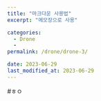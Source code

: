 ```yaml
---
title: "마크다운 사용법"
excerpt: "메모장으로 사용"

categories:
  - Drone
  - 
permalink: /drone/drone-3/

date: 2023-06-29
last_modified_at: 2023-06-29
---
```


#ㅎㅇ
